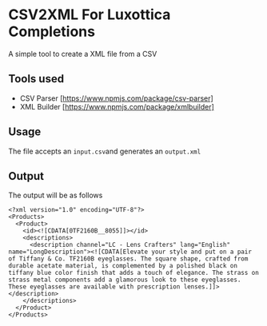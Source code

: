 # CSV2XML For Luxottica Completions
A simple tool to create a XML file from a CSV

## Tools used
- CSV Parser [https://www.npmjs.com/package/csv-parser]
- XML Builder [https://www.npmjs.com/package/xmlbuilder]

## Usage

The file accepts an ```input.csv```and generates an ```output.xml```

## Output
The output will be as follows 

```
<?xml version="1.0" encoding="UTF-8"?>
<Products>
  <Product>
    <id><![CDATA[0TF2160B__8055]]></id>
    <descriptions>
      <description channel="LC - Lens Crafters" lang="English" name="LongDescription"><![CDATA[Elevate your style and put on a pair of Tiffany & Co. TF2160B eyeglasses. The square shape, crafted from durable acetate material, is complemented by a polished black on tiffany blue color finish that adds a touch of elegance. The strass on strass metal components add a glamorous look to these eyeglasses. These eyeglasses are available with prescription lenses.]]></description>
    </descriptions>
  </Product>
</Products>
```
